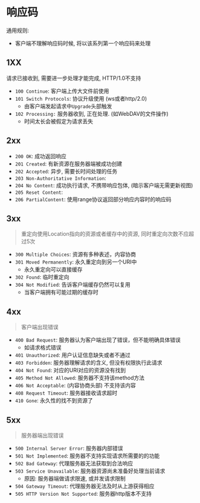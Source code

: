 # 响应码

通用规则:

- 客户端不理解响应码时候, 将以该系列第一个响应码来处理

## 1XX

请求已接收到, 需要进一步处理才能完成, HTTP/1.0不支持

- `100 Continue`: 客户端上传大文件前使用
- `101 Switch Protocols`: 协议升级使用 (ws或者http/2.0)
  - 由客户端发起请求中`Upgrade`头部触发
- `102 Processing:`  服务器收到, 正在处理. (如WebDAV的文件操作)
  - 时间太长会被假定为请求丢失

## 2xx

- `200 OK`: 成功返回响应
- `201 Created`: 有新资源在服务器端被成功创建
- `202 Accepted`: 异步, 需要长时间处理的任务
- `203 Non-Authoritative Information`:
- `204 No Content`: 成功执行请求, 不携带响应包体, (暗示客户端无需更新视图)
- `205 Reset Content`:
- `206 PartialContent`: 使用range协议返回部分响应内容时的响应码

## 3xx

> 重定向使用Location指向的资源或者缓存中的资源, 同时重定向次数不应超过5次

- `300 Multiple Choices`: 资源有多种表述，内容协商
- `301 Moved Permanently`: 永久重定向到另一个URI中
  - 永久重定向可以直接缓存
- `302 Found`: 临时重定向
- `304 Not Modified`: 告诉客户端缓存仍然可以复用
  - 当客户端拥有可能过期的缓存时

## 4xx

> 客户端出现错误

- `400 Bad Request`: 服务器认为客户端出现了错误，但不能明确具体错误
  - 如请求格式错误
- `401 Unauthorized`: 用户认证信息缺失或者不通过
- `403 Forbidden`: 服务器理解请求的含义, 但没有权限执行此请求
- `404 Not Found`: 对应的URI对应的资源没有找到
- `405 Method Not Allowed`: 服务器不支持该method方法
- `406 Not Acceptable`: (内容协商头部) 不支持该内容
- `408 Request Timeout`: 服务器接收请求超时
- `410 Gone`: 永久性的找不到资源了

## 5xx

> 服务器端出现错误

- `500 Internal Server Error`: 服务器内部错误
- `501 Not Implemented`: 服务器不支持实现请求所需要的的功能
- `502 Bad Gateway`: 代理服务器无法获取到合法响应
- `503 Service Unavailable`: 服务器资源尚未准备好处理当前请求
  - 原因: 服务器端做请求限速, 或并发请求限制
- `504 Gateway Timeout`: 代理服务器无法及时从上游获得相应 
- `505 HTTP Version Not Supported`: 服务器http版本不支持
